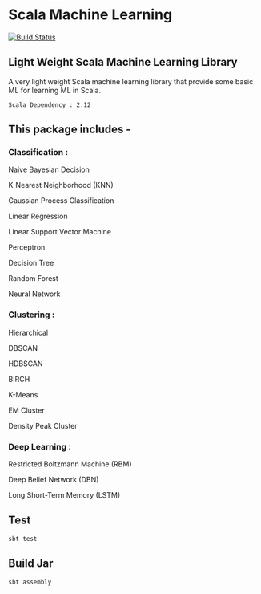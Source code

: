 # Scala Machine Learning

[![Build Status](https://travis-ci.org/Wei-1/Scala-Machine-Learning.svg?branch=master)](https://travis-ci.org/Wei-1/Scala-Machine-Learning)

## Light Weight Scala Machine Learning Library

A very light weight Scala machine learning library that provide some basic ML for learning ML in Scala.

    Scala Dependency : 2.12

## This package includes -

### Classification :

Naive Bayesian Decision

K-Nearest Neighborhood (KNN)

Gaussian Process Classification

Linear Regression

Linear Support Vector Machine

Perceptron

Decision Tree

Random Forest

Neural Network

### Clustering :

Hierarchical

DBSCAN

HDBSCAN

BIRCH

K-Means

EM Cluster

Density Peak Cluster

### Deep Learning :

Restricted Boltzmann Machine (RBM)

Deep Belief Network (DBN)

Long Short-Term Memory (LSTM)

## Test

    sbt test

## Build Jar

    sbt assembly
